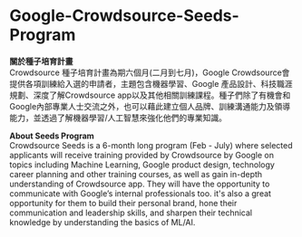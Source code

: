 # Google-Crowdsource-Seeds-Program

**關於種子培育計畫**  
  Crowdsource 種子培育計畫為期六個月(二月到七月)，Google Crowdsource會提供各項訓練給入選的申請者，主題包含機器學習、Google 產品設計、科技職涯規劃、深度了解Crowdsource app以及其他相關訓練課程。種子們除了有機會和Google內部專業人士交流之外，也可以藉此建立個人品牌、訓練溝通能力及領導能力，並透過了解機器學習/人工智慧來強化他們的專業知識。


**About Seeds Program**  
  Crowdsource Seeds is a 6-month long program (Feb - July) where selected applicants will receive training provided by Crowdsource by Google on topics including Machine Learning, Google product design, technology career planning and other training courses, as well as gain in-depth understanding of Crowdsource app. They will have the opportunity to communicate with Google’s internal professionals too. it's also a great opportunity for them to build their personal brand, hone their communication and leadership skills, and sharpen their technical knowledge by understanding the basics of ML/AI.

